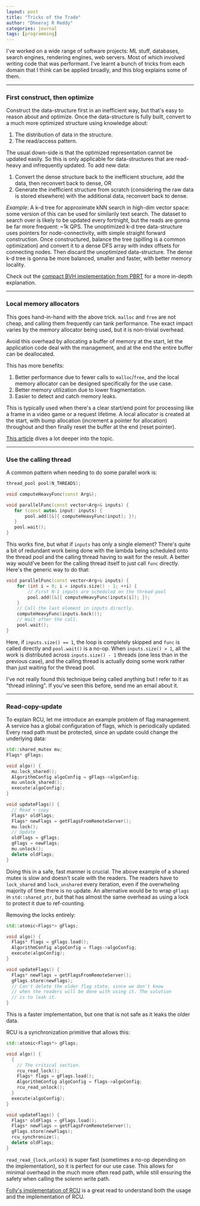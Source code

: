 ```yaml
---
layout: post
title: "Tricks of the Trade"
author: "Dheeraj R Reddy"
categories: journal
tags: [programming]
---
```


I've worked on a wide range of software projects: ML stuff, databases, search engines, rendering engines, web servers. Most of which involved writing code that was performant. I've learnt a bunch of tricks from each domain that I think can be applied broadly, and this blog explains some of them.

---

### First construct, then optimize

Construct the data-structure first in an inefficient way, but that's easy to reason about and optimize.  Once the data-structure is fully built, convert to a much more optimized structure using knowledge about:
1. The distribution of data in the structure.
2. The read/access pattern.

The usual down-side is that the optimized representation cannot be updated easily. So this is only applicable for data-structures that are read-heavy and infrequently updated. To add new data:
1. Convert the dense structure back to the inefficient structure, add the data, then reconvert back to dense, OR
2. Generate the inefficient structure from scratch (considering the raw data is stored elsewhere) with the additional data, reconvert back to dense. 

*Example*: A k-d tree for approximate kNN search in high-dim vector space: some version of this can be used for similarily text search. The dataset to search over is likely to be updated every fortnight, but the reads are gonna be far more frequent: ~1k QPS. The unoptimized k-d tree data-structure uses pointers for node-connectivity, with simple straight forward construction. Once constructured, balance the tree (spilling is a common optimization) and convert it to a dense DFS array with index offsets for connecting nodes. Then discard the unoptimized data-structure. The dense k-d tree is gonna be more balanced, smaller and faster, with better memory locality.

Check out the [compact BVH implementation from PBRT](https://pbr-book.org/3ed-2018/Primitives_and_Intersection_Acceleration/Bounding_Volume_Hierarchies#CompactBVHForTraversal) for a more in-depth explanation.

---
### Local memory allocators

This goes hand-in-hand with the above trick. `malloc` and `free` are not cheap, and calling them frequently can tank performance. The exact impact varies by the memory allocator being used, but it is non-trivial overhead.

Avoid this overhead by allocating a buffer of memory at the start, let the application code deal with the management, and at the end the entire buffer can be deallocated. 

This has more benefits:
1. Better performance due to fewer calls to `malloc`/`free`, and the local memory allocator can be designed specifically for the use case.
2. Better memory utilization due to lower fragmentation.
3. Easier to detect and catch memory leaks.

This is typically used when there's a clear start/end point for processing like a frame in a video game or a request lifetime. A local allocator is created at the start, with bump allocation (increment a pointer for allocation) throughout and then finally reset the buffer at the end (reset pointer).

[This article](https://www.rfleury.com/p/untangling-lifetimes-the-arena-allocator) dives a lot deeper into the topic.

---
### Use the calling thread

A common pattern when needing to do some parallel work is:
 ```c++
thread_pool pool(N_THREADS);

void computeHeavyFunc(const Arg&);

void parallelFunc(const vector<Arg>& inputs) {
	for (const auto& input: inputs) {
		pool.add([&]{ computeHeavyFunc(input); });
	}
	pool.wait();
}
```
This works fine, but what if `inputs` has only a single element? There's quite a bit of redundant work being done with the lambda being scheduled onto the thread pool and the calling thread having to wait for the result. A better way would've been for the calling thread itself to just call `func` directly. Here's the generic way to do that:
```c++
void parallelFunc(const vector<Arg>& inputs) {
	for (int i = 0; i < inputs.size() - 1; ++i) {
		// First N-1 inputs are scheduled on the thread-pool
		pool.add([&]{ computeHeavyFunc(inputs[i]); });
	}
	// Call the last element in inputs directly.
	computeHeavyFunc(inputs.back());
	// Wait after the call.
	pool.wait(); 
}
```
Here, if `inputs.size() == 1`, the loop is completely skipped and `func` is called directly and `pool.wait()` is a no-op. When `inputs.size() > 1`, all the work is distributed across `inputs.size() - 1` threads (one less than in the previous case), and the calling thread is actually doing some work rather than just waiting for the thread pool.

I've not really found this technique being called anything but I refer to it as "thread inlining". If you've seen this before, send me an email about it.

---
### Read-copy-update 

To explain RCU, let me introduce an example problem of flag management. A service has a global configuration of flags, which is periodically updated. Every read path must be protected, since an update could change the underlying data:

```c++
std::shared_mutex mu;
Flags* gFlags;

void algo() {
  mu.lock_shared();
  AlgorithmConfig algoConfig = gFlags->algoConfig;
  mu.unlock_shared();
  execute(algoConfig);
}

void updateFlags() {
  // Read + copy
  Flags* oldFlags;
  Flags* newFlags = getFlagsFromRemoteServer();
  mu.lock();
  // Update
  oldFlags = gFlags;
  gFlags = newFlags;
  mu.unlock();
  delete oldFlags;
}
```

Doing this in a safe, fast manner is crucial. The above example of a shared mutex is slow and doesn't scale with the readers. The readers have to `lock_shared` and `lock_unshared` every iteration, even if the overwheling majority of time there is no update. An alternative would be to wrap `gFlags` in `std::shared_ptr`, but that has almost the same overhead as using a lock to protect it due to ref-counting.

Removing the locks entirely:

```c++
std::atomic<Flags*> gFlags;

void algo() {
  Flags* flags = gFlags.load();
  AlgorithmConfig algoConfig = flags->algoConfig;
  execute(algoConfig);
}

void updateFlags() {
  Flags* newFlags = getFlagsFromRemoteServer();
  gFlags.store(newFlags);
  // Can't delete the older flag state, since we don't know
  // when the readers will be done with using it. The solution
  // is to leak it.
}
```
This is a faster implementation, but one that is not safe as it leaks the older data.

RCU is a synchronization primitive that allows this:
```c++
std::atomic<Flags*> gFlags;

void algo() {
  {
    // The critical section.
    rcu_read_lock();
    Flags* flags = gFlags.load();
    AlgorithmConfig algoConfig = flags->algoConfig;
    rcu_read_unlock();
  }
  execute(algoConfig);
}

void updateFlags() {
  Flags* oldFlags = gFlags.load();
  Flags* newFlags = getFlagsFromRemoteServer();
  gFlags.store(newFlags);
  rcu_synchronize();
  delete oldFlags;
}
```

`read_read_{lock,unlock}` is super fast (sometimes a no-op depending on the implementation), so it is perfect for our use case. This allows for minimal overhead in the much more often read path, while still ensuring the safety when calling the solemn write path.

[Folly's implementation of RCU](https://github.com/facebook/folly/blob/main/folly/synchronization/Rcu.h) is a great read to understand both the usage and the implementation of RCU. 
